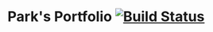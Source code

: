 # Park's Portfolio [![Build Status](https://travis-ci.org/pop8682/springboot-webservice.svg?branch=master)](https://travis-ci.org/pop8682/springboot-webservice)